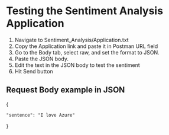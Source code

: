 # Testing the Sentiment Analysis Application

1. Navigate to Sentiment_Analysis/Application.txt
2. Copy the Application link and paste it in Postman URL field
3. Go to the Body tab, select raw, and set the format to JSON.
4. Paste the JSON body.
5. Edit the text in the JSON body to test the sentiment
6. Hit Send button

## Request Body example in JSON
{

    "sentence": "I love Azure"
    
}
